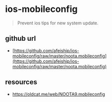 # ios-mobileconfig
> Prevent ios tips for new system update.

## github url
- [https://github.com/afeiship/ios-mobileconfig/raw/master/noota.mobileconfig](https://github.com/afeiship/ios-mobileconfig/raw/master/noota.mobileconfig)


## resources
- https://oldcat.me/web/NOOTA9.mobileconfig

